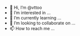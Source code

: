 - 👋 Hi, I’m @vttoo
- 👀 I’m interested in ...
- 🌱 I’m currently learning ...
- 💞️ I’m looking to collaborate on ...
- 📫 How to reach me ...

<!---
vttoo/vttoo is a ✨ special ✨ repository because its `README.md` (this file) appears on your GitHub profile.
You can click the Preview link to take a look at your changes.
--->

